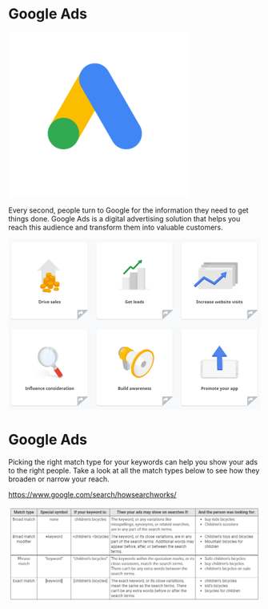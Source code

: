 # Google Ads

![Google Ads Logo](google-ads.png)

Every second, people turn to Google for the information they need to get things done. Google Ads is a digital advertising solution that helps you reach this audience and transform them into valuable customers.

![Why Google Ads](why.png)

# Google Ads

Picking the right match type for your keywords can help you show your ads to the right people. Take a look at all the match types below to see how they broaden or narrow your reach.

https://www.google.com/search/howsearchworks/

![Match Types](match-types.png)
